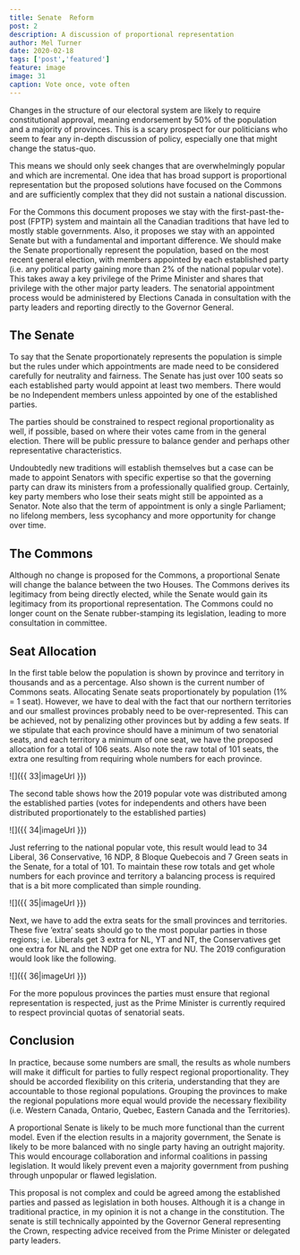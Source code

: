 ```yaml
---
title: Senate  Reform
post: 2
description: A discussion of proportional representation
author: Mel Turner
date: 2020-02-18
tags: ['post','featured']
feature: image
image: 31
caption: Vote once, vote often
---
```

Changes in the structure of our electoral system are likely to require constitutional approval, meaning endorsement by 50% of the population and a majority of provinces. This is a scary prospect for our politicians who seem to fear any in-depth discussion of policy, especially one that might change the status-quo.

This means we should only seek changes that are overwhelmingly popular and which are incremental. One idea that has broad support is proportional representation but the proposed solutions have focused on the Commons and are sufficiently complex that they did not sustain a national discussion.

For the Commons this document proposes we stay with the first-past-the-post (FPTP) system and maintain all the Canadian traditions that have led to mostly stable governments. Also, it proposes we stay with an appointed Senate but with a fundamental and important difference. We should make the Senate proportionally represent the population, based on the most recent general election, with members appointed by each established party (i.e. any political party gaining more than 2% of the national popular vote). This takes away a key privilege of the Prime Minister and shares that privilege with the other major party leaders. The senatorial appointment process would be administered by Elections Canada in consultation with the party leaders and reporting directly to the Governor General.
## The Senate
To say that the Senate proportionately represents the population is simple but the rules under which appointments are made need to be considered carefully for neutrality and fairness. The Senate has just over 100 seats so each established party would appoint at least two members. There would be no Independent members unless appointed by one of the established parties.

The parties should be constrained to respect regional proportionality as well, if possible, based on where their votes came from in the general election. There will be public pressure to balance gender and perhaps other representative characteristics.

Undoubtedly new traditions will establish themselves but a case can be made to appoint Senators with specific expertise so that the governing party can draw its ministers from a professionally qualified group. Certainly, key party members who lose their seats might still be appointed as a Senator. Note also that the term of appointment is only a single Parliament; no lifelong members, less sycophancy and more opportunity for change over time.
## The Commons
Although no change is proposed for the Commons, a proportional Senate will change the balance between the two Houses. The Commons derives its legitimacy from being directly elected, while the Senate would gain its legitimacy from its proportional representation. The Commons could no longer count on the Senate rubber-stamping its legislation, leading to more consultation in committee.
## Seat Allocation
In the first table below the population is shown by province and territory in thousands and as a percentage. Also shown is the current number of Commons seats. Allocating Senate seats proportionately by population (1% = 1 seat). However, we have to deal with the fact that our northern territories and our smallest provinces probably need to be over-represented. This can be achieved, not by penalizing other provinces but by adding a few seats. If we stipulate that each province should have a minimum of two senatorial seats, and each territory a minimum of one seat, we have the proposed allocation for a total of 106 seats. Also note the raw total of 101 seats, the extra one resulting from requiring whole numbers for each province.

![]({{ 33|imageUrl }})

The second table shows how the 2019 popular vote was distributed among the established parties (votes for independents and others have been distributed proportionately to the established parties)

![]({{ 34|imageUrl }})

Just referring to the national popular vote, this result would lead to 34 Liberal, 36 Conservative, 16 NDP, 8 Bloque Quebecois and 7 Green seats in the Senate, for a total of 101. To maintain these row totals and get whole numbers for each province and territory a balancing process is required that is a bit more complicated than simple rounding. 

![]({{ 35|imageUrl }})

Next, we have to add the extra seats for the small provinces and territories. These five ‘extra’ seats should go to the most popular parties in those regions; i.e. Liberals get 3 extra for NL, YT and NT, the Conservatives get one extra for NL and the NDP get one extra for NU. The 2019 configuration would look like the following.

![]({{ 36|imageUrl }})

For the more populous provinces the parties must ensure that regional representation is respected, just as the Prime Minister is currently required to respect provincial quotas of senatorial seats.
## Conclusion
In practice, because some numbers are small, the results as whole numbers will make it difficult for parties to fully respect regional proportionality. They should be accorded flexibility on this criteria, understanding that they are accountable to those regional populations. Grouping the provinces to make the regional populations more equal would provide the necessary flexibility (i.e. Western Canada, Ontario, Quebec, Eastern Canada and the Territories).

A proportional Senate is likely to be much more functional than the current model. Even if the election results in a majority government, the Senate is likely to be more balanced with no single party having an outright majority. This would encourage collaboration and informal coalitions in passing legislation. It would likely prevent even a majority government from pushing through unpopular or flawed legislation.

This proposal is not complex and could be agreed among the established parties and passed as legislation in both houses. Although it is a change in traditional practice, in my opinion it is not a change in the constitution. The senate is still technically appointed by the Governor General representing the Crown, respecting advice received from the Prime Minister or delegated party leaders.


